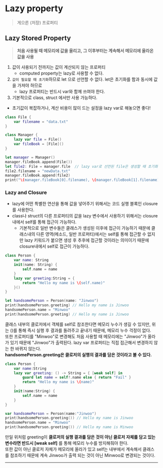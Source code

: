 # Lazy property
> 게으른 (저장) 프로퍼티

## Lazy Stored Property 
> **처음 사용될 때 메모리에 값을 올리고, 그 이후부터는 계속해서 메모리에 올라온 값을 사용**


1. 값이 사용되기 전까지는 값이 계산되지 않는 프로퍼티
   - computed property는 lazy로 사용할 수 없다.  
2. `값이 필요할 때 초기화`하므로 let 으로 선언할 수 없다. let은 초기화를 함과 동시에 값을 가져야 하므로  
   - lazy 프로퍼티는 반드시 var와 함께 쓰여야 한다.
3. 기본적으로 class, struct 에서만 사용 가능하다.

- 초기값이 복잡하거나, 계산 비용이 많이 드는 설정을 lazy var로 해놓으면 좋다!
```Swift
class File {
    var filename = "data.txt"
}

class Manager {
    lazy var file = File()
    var fileBook = [File]()
}

let manager = Manager()
manager.fileBook.append(File())
let file2: File = manager.file  // lazy var로 선언된 file은 생성할 때 초기화되지 않고 여기에서 처음으로 초기화된다.
file2.filename = "newData.txt"
manager.fileBook.append(file2)
print("\(manager.fileBook[0].filename), \(manager.fileBook[1].filename)") // data.txt, newData.txt
```

### Lazy and Closure

- lazy에 어떤 특별한 연산을 통해 값을 넣어주기 위해서는 코드 실행 블록인 closure를 사용한다.
- class나 struct의 다른 프로퍼티의 값을 lazy 변수에서 사용하기 위해서는 closure내에서 self를 통해 접근이 가능하다. 
  - 기본적으로 일반 변수들은 클래스가 생성된 이후에 접근이 가능하기 때문에 클래스내의 다른 영역(메소드, 일반 프로퍼티)에서는 self를 통해 접근할 수 없지만 lazy 키워드가 붙으면 생성 후 추후에 접근할 것이라는 의미이기 때문에 closure내에서 self로 접근이 가능하다.

```Swift
class Person {
    var name: String
    init(name: String) {
        self.name = name
    }
    lazy var greeting:String = {
        return "Hello my name is \(self.name)"
    }()
}

let handsomePerson = Person(name: "Jinwoo")
print(handsomePerson.greeting) // Hello my name is Jinwoo
handsomePerson.name = "Minwoo"
print(handsomePerson.greeting) // Hello my name is Jinwoo
```
클래스 내부의 클로저에서 객체를 self로 참조한다면 메모리 누수가 생길 수 있지만, 위는 ()를 통해 즉시 실행 후 결과를 돌려주고 끝내기 때문에, 메모리 누수 걱정이 없다.  
또한 프로퍼티를 "Minwoo"로 변경해도 처음 사용할 때 메모리에는 "Jinwoo"가 올라가 있기 때문에 "Jinwoo"가 출력된다. lazy var 프로퍼티는 직접 접근해서 변경하지 않는 한 바뀌지 않는다.    
**handsomePerson.greeting은 클로저의 실행의 결과를 담은 것이라고 볼 수 있다.**  

```Swift
class Person {
    var name:String
    lazy var greeting: () -> String = { [weak self] in
        guard let name = self?.name else { return "Fail" }
        return "Hello my name is \(name)"
    }
    init(name:String) {
        self.name = name
    }
}

var handsomePerson = Person(name:"Jinwoo")
print(handsomePerson.greeting()) // Hello my name is Jinwoo
handsomePerson.name = "Minwoo"
print(handsomePerson.greeting()) // Hello my name is Minwoo
```
만일 위처럼 greeting이 **클로저의 실행 결과를 담은 것이 아닌 클로저 자체를 담고 있는 변수라면 반드시 [weak self]** 를 통해 메모리 누수를 방지해줘야 한다.  
또한 값이 아닌 클로저 자체가 메모리에 올라가 있고 self는 내부에서 계속해서 클래스를 참조하기 때문에 계속 Jinwoo가 출력 되는 것이 아닌 Minwoo로 변경되는 것이다.





* * * 
